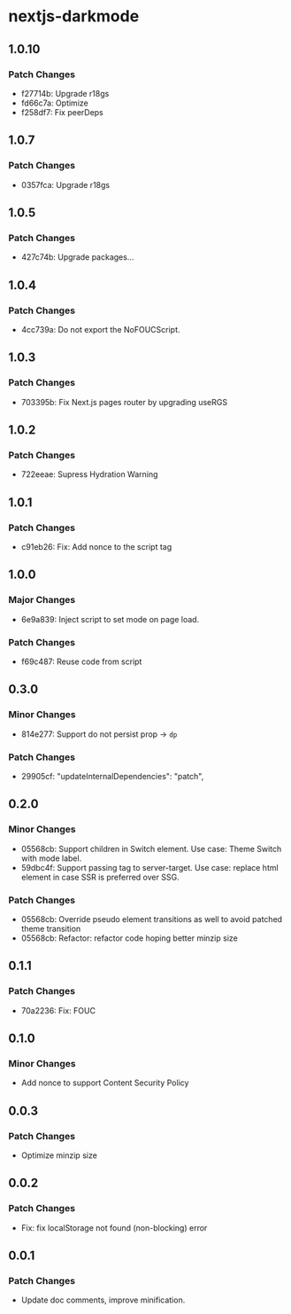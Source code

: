 # nextjs-darkmode

## 1.0.10

### Patch Changes

- f27714b: Upgrade r18gs
- fd66c7a: Optimize
- f258df7: Fix peerDeps

## 1.0.7

### Patch Changes

- 0357fca: Upgrade r18gs

## 1.0.5

### Patch Changes

- 427c74b: Upgrade packages...

## 1.0.4

### Patch Changes

- 4cc739a: Do not export the NoFOUCScript.

## 1.0.3

### Patch Changes

- 703395b: Fix Next.js pages router by upgrading useRGS

## 1.0.2

### Patch Changes

- 722eeae: Supress Hydration Warning

## 1.0.1

### Patch Changes

- c91eb26: Fix: Add nonce to the script tag

## 1.0.0

### Major Changes

- 6e9a839: Inject script to set mode on page load.

### Patch Changes

- f69c487: Reuse code from script

## 0.3.0

### Minor Changes

- 814e277: Support do not persist prop -> `dp`

### Patch Changes

- 29905cf: "updateInternalDependencies": "patch",

## 0.2.0

### Minor Changes

- 05568cb: Support children in Switch element. Use case: Theme Switch with mode label.
- 59dbc4f: Support passing tag to server-target. Use case: replace html element in case SSR is preferred over SSG.

### Patch Changes

- 05568cb: Override pseudo element transitions as well to avoid patched theme transition
- 05568cb: Refactor: refactor code hoping better minzip size

## 0.1.1

### Patch Changes

- 70a2236: Fix: FOUC

## 0.1.0

### Minor Changes

- Add nonce to support Content Security Policy

## 0.0.3

### Patch Changes

- Optimize minzip size

## 0.0.2

### Patch Changes

- Fix: fix localStorage not found (non-blocking) error

## 0.0.1

### Patch Changes

- Update doc comments, improve minification.
